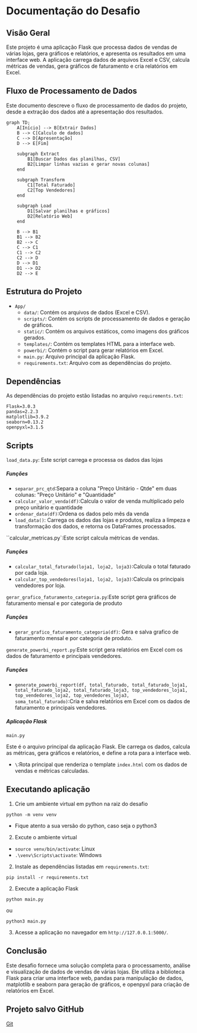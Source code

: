 # Documentação do Desafio

## Visão Geral

Este projeto é uma aplicação Flask que processa dados de vendas de várias lojas, gera gráficos e relatórios, e apresenta os resultados em uma interface web. A aplicação carrega dados de arquivos Excel e CSV, calcula métricas de vendas, gera gráficos de faturamento e cria relatórios em Excel.

## Fluxo de Processamento de Dados

Este documento descreve o fluxo de processamento de dados do projeto, desde a extração dos dados até a apresentação dos resultados.

```mermaid
graph TD;
    A[Início] --> B[Extrair Dados]
    B --> C[Calculo de dados]
    C --> D[Apresentação]
    D --> E[Fim]

    subgraph Extract
        B1[Buscar Dados das planilhas, CSV]
        B2[Limpar linhas vazias e gerar novas colunas]
    end

    subgraph Transform
        C1[Total Faturado]
        C2[Top Vendedores]
    end

    subgraph Load
        D1[Salvar planilhas e gráficos]
        D2[Relatório Web]
    end

    B --> B1
    B1 --> B2
    B2 --> C
    C --> C1
    C1 --> C2
    C2 --> D
    D --> D1
    D1 --> D2
    D2 --> E
```

## Estrutura do Projeto

- `App/`
  - `data/`: Contém os arquivos de dados (Excel e CSV).
  - `scripts/`: Contém os scripts de processamento de dados e geração de gráficos.
  - `static/`: Contém os arquivos estáticos, como imagens dos gráficos gerados.
  - `templates/`: Contém os templates HTML para a interface web.
  - `powerbi/`: Contém o script para gerar relatórios em Excel.
  - `main.py`: Arquivo principal da aplicação Flask.
  - `requirements.txt`: Arquivo com as dependências do projeto.

## Dependências

As dependências do projeto estão listadas no arquivo `requirements.txt`:

```plaintext
Flask=3.0.3
pandas=2.2.3
matplotlib=3.9.2
seaborn=0.13.2
openpyxl=3.1.5
```

## Scripts

`load_data.py`: Este script carrega e processa os dados das lojas

##### Funções

- `separar_prc_qtd`:Separa a coluna "Preço Unitário - Qtde" em duas colunas: "Preço Unitário" e "Quantidade"
- `calcular_valor_venda(df)`:Calcula o valor de venda multiplicado pelo preço unitário e quantidade
- `ordenar_data(df)`:Ordena os dados pelo mês da venda
- `load_data()`: Carrega os dados das lojas e produtos, realiza a limpeza e transformação dos dados, e retorna os DataFrames processados.

``calcular_metricas.py`:Este script calcula métricas de vendas.

##### Funções

- `calcular_total_faturado(loja1, loja2, loja3)`:Calcula o total faturado por cada loja.
- `calcular_top_vendedores(loja1, loja2, loja3)`:Calcula os principais vendedores por loja.

`gerar_grafico_faturamento_categoria.py`:Este script gera gráficos de faturamento mensal e por categoria de produto

##### Funções

- `gerar_grafico_faturamento_categoria(df)`: Gera e salva grafico de faturamento mensal e por categoria de produto.

`generate_powerbi_report.py`:Este script gera relatórios em Excel com os dados de faturamento e principais vendedores.

##### Funções

- `generate_powerbi_report(df, total_faturado, total_faturado_loja1, total_faturado_loja2, total_faturado_loja3, top_vendedores_loja1, top_vendedores_loja2, top_vendedores_loja3, soma_total_faturado)`:Cria e salva relatórios em Excel com os dados de faturamento e principais vendedores.

##### Aplicação Flask

`main.py`

Este é o arquivo principal da aplicação Flask. Ele carrega os dados, calcula as métricas, gera gráficos e relatórios, e define a rota para a interface web.

- `\`:Rota principal que renderiza o template `index.html` com os dados de vendas e métricas calculadas.

## Executando aplicação

1. Crie um ambiente virtual em python na raiz do desafio

```
python -m venv venv
```

* Fique atento a sua versão do python, caso seja o python3

2. Excute o ambiente virtual

- `source venv/bin/activate`: Linux
- `.\venv\Scripts\activate`: Windows

2. Instale as dependências listadas em `requirements.txt`:

```
pip install -r requirements.txt
```

2. Execute a aplicação Flask

```
python main.py
```

ou

````
python3 main.py
````

3. Acesse a aplicação no navegador em `http://127.0.0.1:5000/`.

## Conclusão

Este desafio fornece uma solução completa para o processamento, análise e visualização de dados de vendas de várias lojas. Ele utiliza a biblioteca Flask para criar uma interface web, pandas para manipulação de dados, matplotlib e seaborn para geração de gráficos, e openpyxl para criação de relatórios em Excel.

## Projeto salvo GitHub

[Git](https://github.com/kaykesandes/Nitro_test)
